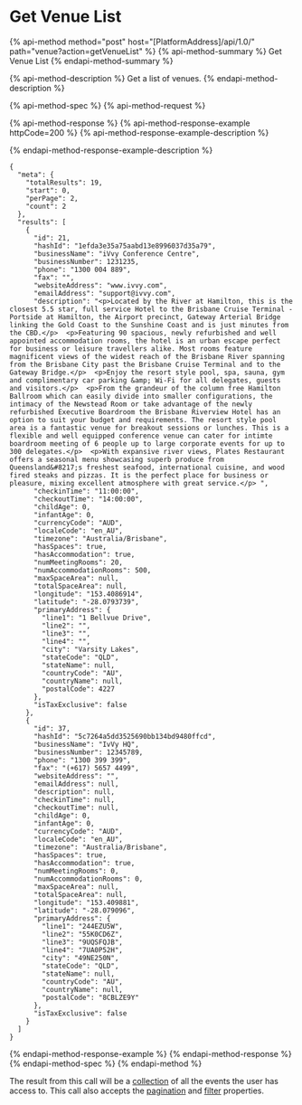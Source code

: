 # Get Venue List

{% api-method method="post" host="\[PlatformAddress\]/api/1.0/" path="venue?action=getVenueList" %}
{% api-method-summary %}
Get Venue List
{% endapi-method-summary %}

{% api-method-description %}
Get a list of venues.
{% endapi-method-description %}

{% api-method-spec %}
{% api-method-request %}

{% api-method-response %}
{% api-method-response-example httpCode=200 %}
{% api-method-response-example-description %}

{% endapi-method-response-example-description %}

```text
{
  "meta": {
    "totalResults": 19,
    "start": 0,
    "perPage": 2,
    "count": 2
  },
  "results": [
    {
      "id": 21,
      "hashId": "1efda3e35a75aabd13e8996037d35a79",
      "businessName": "iVvy Conference Centre",
      "businessNumber": 1231235,
      "phone": "1300 004 889",
      "fax": "",
      "websiteAddress": "www.ivvy.com",
      "emailAddress": "support@ivvy.com",
      "description": "<p>Located by the River at Hamilton, this is the closest 5.5 star, full service Hotel to the Brisbane Cruise Terminal - Portside at Hamilton, the Airport precinct, Gateway Arterial Bridge linking the Gold Coast to the Sunshine Coast and is just minutes from the CBD.</p>  <p>Featuring 90 spacious, newly refurbished and well appointed accommodation rooms, the hotel is an urban escape perfect for business or leisure travellers alike. Most rooms feature magnificent views of the widest reach of the Brisbane River spanning from the Brisbane City past the Brisbane Cruise Terminal and to the Gateway Bridge.</p>  <p>Enjoy the resort style pool, spa, sauna, gym and complimentary car parking &amp; Wi-Fi for all delegates, guests and visitors.</p>  <p>From the grandeur of the column free Hamilton Ballroom which can easily divide into smaller configurations, the intimacy of the Newstead Room or take advantage of the newly refurbished Executive Boardroom the Brisbane Riverview Hotel has an option to suit your budget and requirements. The resort style pool area is a fantastic venue for breakout sessions or lunches. This is a flexible and well equipped conference venue can cater for intimte boardroom meeting of 6 people up to large corporate events for up to 300 delegates.</p>  <p>With expansive river views, Plates Restaurant offers a seasonal menu showcasing superb produce from Queensland&#8217;s freshest seafood, international cuisine, and wood fired steaks and pizzas. It is the perfect place for business or pleasure, mixing excellent atmosphere with great service.</p> ",
      "checkinTime": "11:00:00",
      "checkoutTime": "14:00:00",
      "childAge": 0,
      "infantAge": 0,
      "currencyCode": "AUD",
      "localeCode": "en_AU",
      "timezone": "Australia/Brisbane",
      "hasSpaces": true,
      "hasAccommodation": true,
      "numMeetingRooms": 20,
      "numAccommodationRooms": 500,
      "maxSpaceArea": null,
      "totalSpaceArea": null,
      "longitude": "153.4086914",
      "latitude": "-28.0793739",
      "primaryAddress": {
        "line1": "1 Bellvue Drive",
        "line2": "",
        "line3": "",
        "line4": "",
        "city": "Varsity Lakes",
        "stateCode": "QLD",
        "stateName": null,
        "countryCode": "AU",
        "countryName": null,
        "postalCode": 4227
      },
      "isTaxExclusive": false
    },
    {
      "id": 37,
      "hashId": "5c7264a5dd3525690bb134bd9480ffcd",
      "businessName": "IvVy HQ",
      "businessNumber": 12345789,
      "phone": "1300 399 399",
      "fax": "(+617) 5657 4499",
      "websiteAddress": "",
      "emailAddress": null,
      "description": null,
      "checkinTime": null,
      "checkoutTime": null,
      "childAge": 0,
      "infantAge": 0,
      "currencyCode": "AUD",
      "localeCode": "en_AU",
      "timezone": "Australia/Brisbane",
      "hasSpaces": true,
      "hasAccommodation": true,
      "numMeetingRooms": 0,
      "numAccommodationRooms": 0,
      "maxSpaceArea": null,
      "totalSpaceArea": null,
      "longitude": "153.409881",
      "latitude": "-28.079096",
      "primaryAddress": {
        "line1": "244EZU5W",
        "line2": "55K0CD6Z",
        "line3": "9UQSFQJB",
        "line4": "7UA0P52H",
        "city": "49NE250N",
        "stateCode": "QLD",
        "stateName": null,
        "countryCode": "AU",
        "countryName": null,
        "postalCode": "8CBLZE9Y"
      },
      "isTaxExclusive": false
    }
  ]
}
```
{% endapi-method-response-example %}
{% endapi-method-response %}
{% endapi-method-spec %}
{% endapi-method %}

The result from this call will be a [collection](../../getting-started/interpreting-the-response/collections.md) of all the events the user has access to. This call also accepts the [pagination](../../getting-started/interpreting-the-response/pagination.md) and [filter](../../getting-started/interpreting-the-response/filtering.md) properties.

